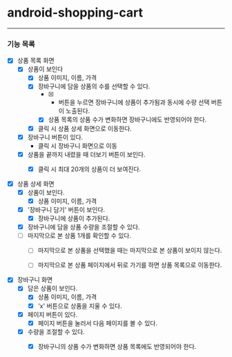 # android-shopping-cart

---
### 기능 목록

- [x] 상품 목록 화면
  - [x] 상품이 보인다
    - [x] 상품 이미지, 이름, 가격
    - [x] 장바구니에 담을 상품의 수를 선택할 수 있다.
      - [x] + 버튼을 누르면 장바구니에 상품이 추가됨과 동시에 수량 선택 버튼이 노출된다.
      - [x] 상품 목록의 상품 수가 변화하면 장바구니에도 반영되어야 한다.
    - [x] 클릭 시 상품 상세 화면으로 이동한다.
  - [x] 장바구니 버튼이 있다.
    - 클릭 시 장바구니 화면으로 이동  
  - [x] 상품을 끝까지 내렸을 때 더보기 버튼이 보인다.
    - [x] 클릭 시 최대 20개의 상품이 더 보여진다.
    
    
    
- [x] 상품 상세 화면
  - [x] 상품이 보인다.
    - [x] 상품 이미지, 이름, 가격
  - [x] '장바구니 담기' 버튼이 보인다.
    - [x] 장바구니에 상품이 추가된다.
  - [x] 장바구니에 담을 상품 수량을 조절할 수 있다.
  - [ ] 마지막으로 본 상품 1개를 확인할 수 있다.
    - [ ] 마지막으로 본 상품을 선택했을 때는 마지막으로 본 상품이 보이지 않는다.
    - [ ] 마지막으로 본 상품 페이지에서 뒤로 가기를 하면 상품 목록으로 이동한다.
  
    
- [x] 장바구니 화면
  - [x] 담은 상품이 보인다.
    - [x] 상품 이미지, 이름, 가격
    - [x] 'x' 버튼으로 상품을 지울 수 있다.
  - [x] 페이지 버튼이 있다.
    - [x] 페이지 버튼을 눌러서 다음 페이지를 볼 수 있다.
  - [x] 수량을 조절할 수 있다.
    - [x] 장바구니의 상품 수가 변화하면 상품 목록에도 반영되어야 한다.

